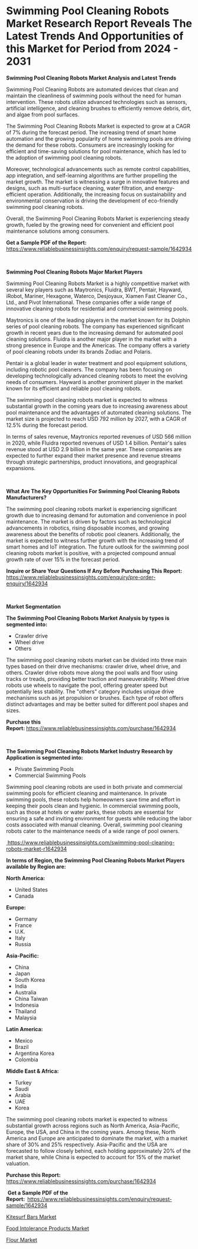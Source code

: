 <p><h1>Swimming Pool Cleaning Robots Market Research Report Reveals The Latest Trends And Opportunities of this Market for Period from 2024 - 2031</h1></p><p><strong>Swimming Pool Cleaning Robots Market Analysis and Latest Trends</strong></p>
<p><p>Swimming Pool Cleaning Robots are automated devices that clean and maintain the cleanliness of swimming pools without the need for human intervention. These robots utilize advanced technologies such as sensors, artificial intelligence, and cleaning brushes to efficiently remove debris, dirt, and algae from pool surfaces.</p><p>The Swimming Pool Cleaning Robots Market is expected to grow at a CAGR of 7% during the forecast period. The increasing trend of smart home automation and the growing popularity of home swimming pools are driving the demand for these robots. Consumers are increasingly looking for efficient and time-saving solutions for pool maintenance, which has led to the adoption of swimming pool cleaning robots.</p><p>Moreover, technological advancements such as remote control capabilities, app integration, and self-learning algorithms are further propelling the market growth. The market is witnessing a surge in innovative features and designs, such as multi-surface cleaning, water filtration, and energy-efficient operation. Additionally, the increasing focus on sustainability and environmental conservation is driving the development of eco-friendly swimming pool cleaning robots.</p><p>Overall, the Swimming Pool Cleaning Robots Market is experiencing steady growth, fueled by the growing need for convenient and efficient pool maintenance solutions among consumers.</p></p>
<p><strong>Get a Sample PDF of the Report:&nbsp;</strong> <a href="https://www.reliablebusinessinsights.com/enquiry/request-sample/1642934">https://www.reliablebusinessinsights.com/enquiry/request-sample/1642934</a></p>
<p>&nbsp;</p>
<p><strong>Swimming Pool Cleaning Robots Major Market Players</strong></p>
<p><p>Swimming Pool Cleaning Robots Market is a highly competitive market with several key players such as Maytronics, Fluidra, BWT, Pentair, Hayward, iRobot, Mariner, Hexagone, Waterco, Desjoyaux, Xiamen Fast Cleaner Co., Ltd., and Pivot International. These companies offer a wide range of innovative cleaning robots for residential and commercial swimming pools.</p><p>Maytronics is one of the leading players in the market known for its Dolphin series of pool cleaning robots. The company has experienced significant growth in recent years due to the increasing demand for automated pool cleaning solutions. Fluidra is another major player in the market with a strong presence in Europe and the Americas. The company offers a variety of pool cleaning robots under its brands Zodiac and Polaris.</p><p>Pentair is a global leader in water treatment and pool equipment solutions, including robotic pool cleaners. The company has been focusing on developing technologically advanced cleaning robots to meet the evolving needs of consumers. Hayward is another prominent player in the market known for its efficient and reliable pool cleaning robots.</p><p>The swimming pool cleaning robots market is expected to witness substantial growth in the coming years due to increasing awareness about pool maintenance and the advantages of automated cleaning solutions. The market size is projected to reach USD 792 million by 2027, with a CAGR of 12.5% during the forecast period.</p><p>In terms of sales revenue, Maytronics reported revenues of USD 566 million in 2020, while Fluidra reported revenues of USD 1.4 billion. Pentair's sales revenue stood at USD 2.9 billion in the same year. These companies are expected to further expand their market presence and revenue streams through strategic partnerships, product innovations, and geographical expansions.</p></p>
<p>&nbsp;</p>
<p><strong>What Are The Key Opportunities For Swimming Pool Cleaning Robots Manufacturers?</strong></p>
<p><p>The swimming pool cleaning robots market is experiencing significant growth due to increasing demand for automation and convenience in pool maintenance. The market is driven by factors such as technological advancements in robotics, rising disposable incomes, and growing awareness about the benefits of robotic pool cleaners. Additionally, the market is expected to witness further growth with the increasing trend of smart homes and IoT integration. The future outlook for the swimming pool cleaning robots market is positive, with a projected compound annual growth rate of over 15% in the forecast period.</p></p>
<p><strong>Inquire or Share Your Questions If Any Before Purchasing This Report:</strong> <a href="https://www.reliablebusinessinsights.com/enquiry/pre-order-enquiry/1642934">https://www.reliablebusinessinsights.com/enquiry/pre-order-enquiry/1642934</a></p>
<p>&nbsp;</p>
<p><strong>Market Segmentation</strong></p>
<p><strong>The Swimming Pool Cleaning Robots Market Analysis by types is segmented into:</strong></p>
<p><ul><li>Crawler drive</li><li>Wheel drive</li><li>Others</li></ul></p>
<p><p>The swimming pool cleaning robots market can be divided into three main types based on their drive mechanisms: crawler drive, wheel drive, and others. Crawler drive robots move along the pool walls and floor using tracks or treads, providing better traction and maneuverability. Wheel drive robots use wheels to navigate the pool, offering greater speed but potentially less stability. The "others" category includes unique drive mechanisms such as jet propulsion or brushes. Each type of robot offers distinct advantages and may be better suited for different pool shapes and sizes.</p></p>
<p><strong>Purchase this Report:&nbsp;</strong><a href="https://www.reliablebusinessinsights.com/purchase/1642934">https://www.reliablebusinessinsights.com/purchase/1642934</a></p>
<p>&nbsp;</p>
<p><strong>The Swimming Pool Cleaning Robots Market Industry Research by Application is segmented into:</strong></p>
<p><ul><li>Private Swimming Pools</li><li>Commercial Swimming Pools</li></ul></p>
<p><p>Swimming pool cleaning robots are used in both private and commercial swimming pools for efficient cleaning and maintenance. In private swimming pools, these robots help homeowners save time and effort in keeping their pools clean and hygienic. In commercial swimming pools, such as those at hotels or water parks, these robots are essential for ensuring a safe and inviting environment for guests while reducing the labor costs associated with manual cleaning. Overall, swimming pool cleaning robots cater to the maintenance needs of a wide range of pool owners.</p></p>
<p><a href="https://www.reliablebusinessinsights.com/swimming-pool-cleaning-robots-market-r1642934">&nbsp;https://www.reliablebusinessinsights.com/swimming-pool-cleaning-robots-market-r1642934</a></p>
<p><strong>In terms of Region, the Swimming Pool Cleaning Robots Market Players available by Region are:</strong></p>
<p>
    <p> <strong> North America: </strong>
        <ul>
            <li>United States</li>
            <li>Canada</li>
        </ul>
        </p> 
    <p> <strong> Europe: </strong>
        <ul>
            <li>Germany</li>
            <li>France</li>
            <li>U.K.</li>
            <li>Italy</li>
            <li>Russia</li>
        </ul>
        </p> 
    <p> <strong> Asia-Pacific: </strong>
        <ul>
            <li>China</li>
            <li>Japan</li>
            <li>South Korea</li>
            <li>India</li>
            <li>Australia</li>
            <li>China Taiwan</li>
            <li>Indonesia</li>
            <li>Thailand</li>
            <li>Malaysia</li>
        </ul>
        </p> 
    <p> <strong> Latin America: </strong>
        <ul>
            <li>Mexico</li>
            <li>Brazil</li>
            <li>Argentina Korea</li>
            <li>Colombia</li>
        </ul>
        </p> 
    <p> <strong> Middle East & Africa: </strong>
        <ul>
            <li>Turkey</li>
            <li>Saudi</li>
            <li>Arabia</li>
            <li>UAE</li>
            <li>Korea</li>
        </ul>
    </p>
    </p>
<p><p>The swimming pool cleaning robots market is expected to witness substantial growth across regions such as North America, Asia-Pacific, Europe, the USA, and China in the coming years. Among these, North America and Europe are anticipated to dominate the market, with a market share of 30% and 25% respectively. Asia-Pacific and the USA are forecasted to follow closely behind, each holding approximately 20% of the market share, while China is expected to account for 15% of the market valuation.</p></p>
<p><strong>Purchase this Report: </strong><a href="https://www.reliablebusinessinsights.com/purchase/1642934">https://www.reliablebusinessinsights.com/purchase/1642934</a></p>
<p>&nbsp;<strong>Get a Sample PDF of the Report:&nbsp;&nbsp;</strong><a href="https://www.reliablebusinessinsights.com/enquiry/request-sample/1642934">https://www.reliablebusinessinsights.com/enquiry/request-sample/1642934</a></p>
<p><strong></strong></p>
<p><p><a href="https://medium.com/@ashlybednar/global-kitesurf-bars-market-focus-on-product-type-50cm-kitesurf-bars-type-ii-end-user-and-8666752efdf3">Kitesurf Bars Market</a></p><p><a href="https://github.com/HallieBird1/Market-Research-Report-List-1/blob/main/food-intolerance-products-market.md">Food Intolerance Products Market</a></p><p><a href="https://github.com/faisalayoob601/Market-Research-Report-List-1/blob/main/flour-market.md">Flour Market</a></p></p>